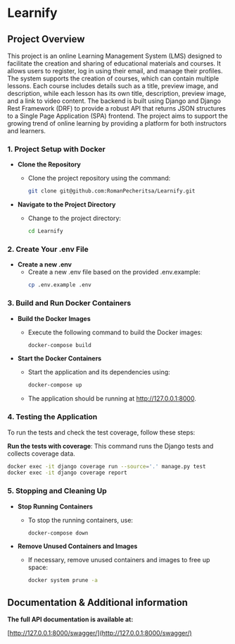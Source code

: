 # Learnify

## Project Overview

This project is an online Learning Management System (LMS) designed to facilitate the creation and sharing of educational materials and courses. It allows users to register, log in using their email, and manage their profiles. The system supports the creation of courses, which can contain multiple lessons. Each course includes details such as a title, preview image, and description, while each lesson has its own title, description, preview image, and a link to video content. The backend is built using Django and Django Rest Framework (DRF) to provide a robust API that returns JSON structures to a Single Page Application (SPA) frontend. The project aims to support the growing trend of online learning by providing a platform for both instructors and learners.

### 1. Project Setup with Docker

- **Clone the Repository**
  - Clone the project repository using the command:
    ```bash
    git clone git@github.com:RomanPecheritsa/Learnify.git
    ```

- **Navigate to the Project Directory**
  - Change to the project directory:
    ```bash
    cd Learnify
    ```
### 2. Create Your .env File

- **Create a new .env**
  - Create a new .env file based on the provided .env.example:
    ```bash
    cp .env.example .env
    ```

### 3. Build and Run Docker Containers

- **Build the Docker Images**
  - Execute the following command to build the Docker images:
    ```bash
    docker-compose build
    ```

- **Start the Docker Containers**
  - Start the application and its dependencies using:
    ```bash
    docker-compose up
    ```
  
  - The application should be running at http://127.0.0.1:8000.

### 4. Testing the Application

To run the tests and check the test coverage, follow these steps:

**Run the tests with coverage**:
   This command runs the Django tests and collects coverage data.

   ```bash
   docker exec -it django coverage run --source='.' manage.py test
   docker exec -it django coverage report
   ```

### 5. Stopping and Cleaning Up

- **Stop Running Containers**
  - To stop the running containers, use:
    ```bash
    docker-compose down
    ```

- **Remove Unused Containers and Images**
  - If necessary, remove unused containers and images to free up space:
    ```bash
    docker system prune -a
    ```
    
## Documentation & Additional information
**The full API documentation is available at:**

[http://127.0.0.1:8000/swagger/](http://127.0.0.1:8000/swagger/)

